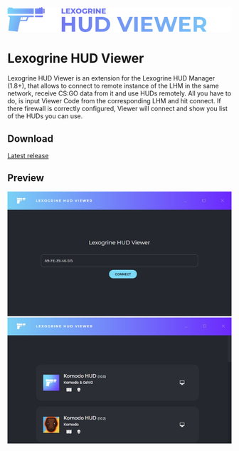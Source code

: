 ![Lexogrine HUD Viewer](assets/githubLogo.png?raw=true)
# Lexogrine HUD Viewer

Lexogrine HUD Viewer is an extension for the Lexogrine HUD Manager (1.8+), that allows to connect to remote instance of the LHM in the same network, receive CS:GO data from it and use HUDs remotely. All you have to do, is input Viewer Code from the corresponding LHM and hit connect. If there firewall is correctly configured, Viewer will connect and show you list of the HUDs you can use.

## Download

[Latest release](/lexogrine/hud-viewer/releases/tag/latest)
## Preview
![Lexogrine HUD Viewer](assets/preview1.jpg?raw=true)
![Lexogrine HUD Viewer](assets/preview2.jpg?raw=true)